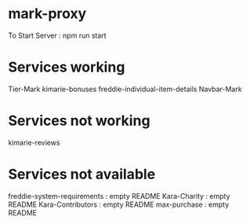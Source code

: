 # mark-proxy
To Start Server : npm run start


# Services working
Tier-Mark
kimarie-bonuses
freddie-individual-item-details
Navbar-Mark

# Services not working
kimarie-reviews


# Services not available
freddie-system-requirements : empty README
Kara-Charity : empty README
Kara-Contributors : empty README
max-purchase : empty README